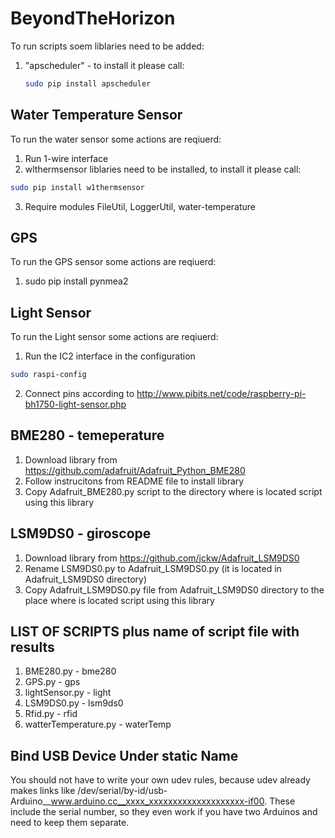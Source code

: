 # BeyondTheHorizon 
To run scripts soem liblaries need to be added:
1. "apscheduler" - to install it please call:
    ```bash
    sudo pip install apscheduler
    ```
## Water Temperature Sensor
To run the water sensor some actions are reqiuerd:
1. Run 1-wire interface
2. wlthermsensor liblaries need to be installed, to install it please call:
```bash
sudo pip install w1thermsensor
```
3. Require modules FileUtil, LoggerUtil, water-temperature

## GPS 
To run the GPS sensor some actions are reqiuerd:
1. sudo pip install pynmea2

## Light Sensor
To run the Light sensor some actions are reqiuerd:
1. Run the IC2 interface in the configuration 
```bash
sudo raspi-config
```
2. Connect pins according to http://www.pibits.net/code/raspberry-pi-bh1750-light-sensor.php

## BME280 - temeperature 
1. Download library from https://github.com/adafruit/Adafruit_Python_BME280
2. Follow instrucitons from README file to install library
3. Copy Adafruit_BME280.py script to the directory where is located script using this library

## LSM9DS0 - giroscope
1. Download library from https://github.com/jckw/Adafruit_LSM9DS0
2. Rename LSM9DS0.py to Adafruit_LSM9DS0.py (it is located in Adafruit_LSM9DS0 directory)
2. Copy Adafruit_LSM9DS0.py file from Adafruit_LSM9DS0 directory to the place where is located script using this library


## LIST OF SCRIPTS plus name of script file with results
1. BME280.py - bme280
2. GPS.py - gps
3. lightSensor.py - light
4. LSM9DS0.py - lsm9ds0
5. Rfid.py - rfid
6. watterTemperature.py - waterTemp


## Bind USB Device Under static Name
You should not have to write your own udev rules, because udev already makes links like /dev/serial/by-id/usb-Arduino__www.arduino.cc__xxxx_xxxxxxxxxxxxxxxxxxxx-if00. These include the serial number, so they even work if you have two Arduinos and need to keep them separate.

```

